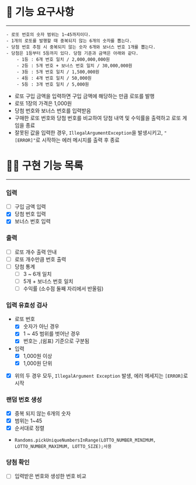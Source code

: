 # 🚀 기능 요구사항
***
```
- 로또 번호의 숫자 범위는 1~45까지이다.
- 1개의 로또를 발행할 때 중복되지 않는 6개의 숫자를 뽑는다.
- 당첨 번호 추첨 시 중복되지 않는 숫자 6개와 보너스 번호 1개를 뽑는다. 
- 당첨은 1등부터 5등까지 있다. 당첨 기준과 금액은 아래와 같다.
    - 1등 : 6개 번호 일치 / 2,000,000,000원
    - 2등 : 5개 번호 + 보너스 번호 일치 / 30,000,000원
    - 3등 : 5개 번호 일치 / 1,500,000원
    - 4등 : 4개 번호 일치 / 50,000원
    - 5등 : 3개 번호 일치 / 5,000원
```

- 로또 구입 금액을 입력하면 구입 금액에 해당하는 만큼 로또를 발행
- 로또 1장의 가격은 1,000원
- 당첨 번호와 보너스 번호를 입력받음
- 구매한 로또 번호와 당첨 번호를 비교하여 당첨 내역 및 수익률을 출력하고 로또 게임을 종료
- 잘못된 값을 입력한 경우, `IllegalArgumentException`을 발생시키고, `"[ERROR]"`로 시작하는 에러 메시지를 출력 후 종료

# 🙋‍♀ 구현 기능 목록
*** 

### 입력
- [ ] 구입 금액 입력
- [X] 당첨 번호 입력
- [X] 보너스 번호 입력

### 출력
- [ ] 로또 개수 출력 안내
- [ ] 로또 개수만큼 번호 출력
- [ ] 당첨 통계
    - [ ] 3 ~ 6개 일치
    - [ ] 5개 + 보너스 번호 일치
    - [ ] 수익률 (소수점 둘째 자리에서 반올림)

### 입력 유효성 검사
- 로또 번호
    - [X] 숫자가 아닌 경우
    - [X] 1 ~ 45 범위를 벗어난 경우
    - [X] 번호는 ,(쉼표) 기준으로 구분됨
- 입력
    - [X] 1,000원 이상
    - [X] 1,000원 단위

- [X] 위의 두 경우 모두, `IllegalArgument Exception` 발생, 에러 메세지는 `[ERROR]`로 시작

### 랜덤 번호 생성
- [X] 중복 되지 않는 6개의 숫자 
- [X] 범위는 1~45
- [X] 순서대로 정렬
- `Randoms.pickUniqueNumbersInRange(LOTTO_NUMBER_MINIMUM, LOTTO_NUMBER_MAXIMUM, LOTTO_SIZE);사용`
### 당첨 확인
- [ ] 입력받은 번호와 생성한 번호 비교
  